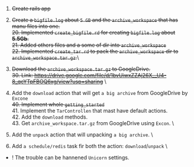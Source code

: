 1. ~~Create rails app~~


2. ~~Create a `bigfile.log` about `5 GB` and the `archive_workspace` that has manu files into one.~~\
    ~~20. Implemented `create_bigfile.rd` for creating `bigfile.log` about **5.5Gb**.~~\
    ~~21. Added others files and a some of dir into `archive_workspace`~~\
    ~~22. Implemented `create_tar.rd` to pack the `archive_workspace` dir to `archive_workspace.tar.gz`.~~\


3. ~~Download the `archive_workspace.tar.gz` to GoogleDrive.~~\
    ~~30. Link: https://drive.google.com/file/d/1bvUiwxZZAj26X__U4-8_qcYTpFBOQ6xg/view?usp=sharing~~ \


4. Add the `download` action that will get `a big archive` from GoogleDrive by `Excone` \
    ~~40. Implement whole `getting_started`~~ \
    41. Implement the `TarControllen` that mast have default actions. \
    42. Add the `download` methods. \
    43. Get `archive_workspace.tar.gz` from GoogleDrive using `Excon`. \

5. Add the `unpack` action that will unpacking `a big archive`. \

6. Add `a schedule/redis` task fir both the action: `download`/`unpack` \


* ! The trouble can be hannened `Unicorn` settings.
